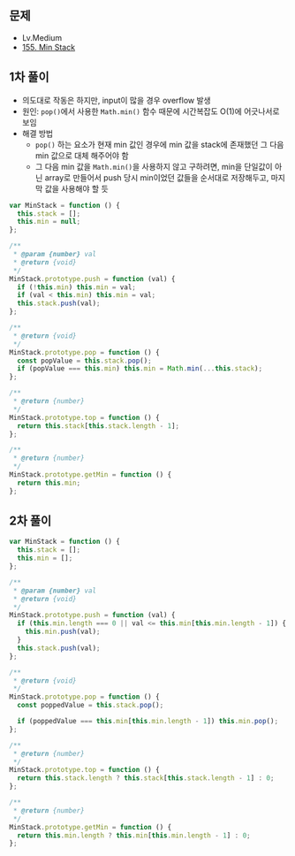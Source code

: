 ## 문제

- Lv.Medium
- [155. Min Stack](https://leetcode.com/problems/min-stack/description/?envType=study-plan-v2&envId=top-interview-150)

## 1차 풀이

- 의도대로 작동은 하지만, input이 많을 경우 overflow 발생
- 원인: `pop()`에서 사용한 `Math.min()` 함수 때문에 시간복잡도 O(1)에 어긋나서로 보임
- 해결 방법
  - `pop()` 하는 요소가 현재 min 값인 경우에 min 값을 stack에 존재했던 그 다음 min 값으로 대체 해주어야 함
  - 그 다음 min 값을 `Math.min()`을 사용하지 않고 구하려면, min을 단일값이 아닌 array로 만들어서 push 당시 min이었던 값들을 순서대로 저장해두고, 마지막 값을 사용해야 할 듯

```js
var MinStack = function () {
  this.stack = [];
  this.min = null;
};

/**
 * @param {number} val
 * @return {void}
 */
MinStack.prototype.push = function (val) {
  if (!this.min) this.min = val;
  if (val < this.min) this.min = val;
  this.stack.push(val);
};

/**
 * @return {void}
 */
MinStack.prototype.pop = function () {
  const popValue = this.stack.pop();
  if (popValue === this.min) this.min = Math.min(...this.stack);
};

/**
 * @return {number}
 */
MinStack.prototype.top = function () {
  return this.stack[this.stack.length - 1];
};

/**
 * @return {number}
 */
MinStack.prototype.getMin = function () {
  return this.min;
};
```

## 2차 풀이

```js
var MinStack = function () {
  this.stack = [];
  this.min = [];
};

/**
 * @param {number} val
 * @return {void}
 */
MinStack.prototype.push = function (val) {
  if (this.min.length === 0 || val <= this.min[this.min.length - 1]) {
    this.min.push(val);
  }
  this.stack.push(val);
};

/**
 * @return {void}
 */
MinStack.prototype.pop = function () {
  const poppedValue = this.stack.pop();

  if (poppedValue === this.min[this.min.length - 1]) this.min.pop();
};

/**
 * @return {number}
 */
MinStack.prototype.top = function () {
  return this.stack.length ? this.stack[this.stack.length - 1] : 0;
};

/**
 * @return {number}
 */
MinStack.prototype.getMin = function () {
  return this.min.length ? this.min[this.min.length - 1] : 0;
};
```
